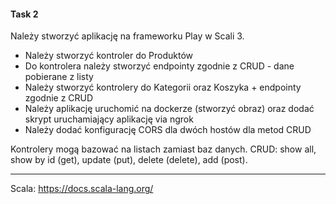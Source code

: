 #### Task 2

Należy stworzyć aplikację na frameworku Play w Scali 3.

- Należy stworzyć kontroler do Produktów
- Do kontrolera należy stworzyć endpointy zgodnie z CRUD - dane
  pobierane z listy
- Należy stworzyć kontrolery do Kategorii oraz Koszyka + endpointy
  zgodnie z CRUD
- Należy aplikację uruchomić na dockerze (stworzyć obraz) oraz dodać
  skrypt uruchamiający aplikację via ngrok
- Należy dodać konfigurację CORS dla dwóch hostów dla metod CRUD

Kontrolery mogą bazować na listach zamiast baz danych. CRUD: show all,
show by id (get), update (put), delete (delete), add (post).

---

Scala: https://docs.scala-lang.org/
